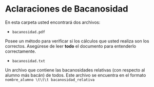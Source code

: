 # Aclaraciones de Bacanosidad

En esta carpeta usted encontrará dos archivos:

* ```bacanosidad.pdf```
 
 Posee un método para verificar si los cálculos que usted realiza son los correctos. Asegúrese de leer **todo** el documento para entenderlo correctamente.

* ```bacanosidad.txt```

 Un archivo que contiene las bacanosidades relativas (con respecto al alumno más bacán) de todos. Este archivo se encuentra en el formato
 ```nombre_alumno \t\t\t bacanosidad_relativa```